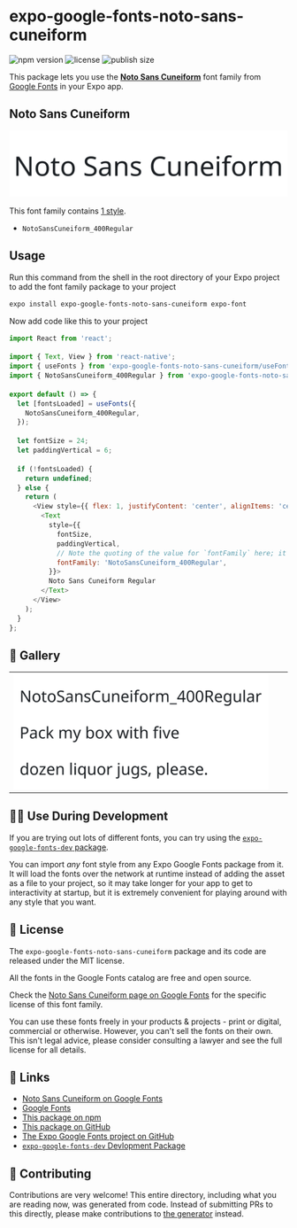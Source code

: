 # expo-google-fonts-noto-sans-cuneiform

![npm version](https://flat.badgen.net/npm/v/expo-google-fonts-noto-sans-cuneiform)
![license](https://flat.badgen.net/github/license/expo/google-fonts)
![publish size](https://flat.badgen.net/packagephobia/install/expo-google-fonts-noto-sans-cuneiform)

This package lets you use the [**Noto Sans Cuneiform**](https://fonts.google.com/specimen/Noto+Sans+Cuneiform) font family from [Google Fonts](https://fonts.google.com/) in your Expo app.

## Noto Sans Cuneiform

![Noto Sans Cuneiform](./font-family.png)

This font family contains [1 style](#-gallery).

- `NotoSansCuneiform_400Regular`

## Usage

Run this command from the shell in the root directory of your Expo project to add the font family package to your project
```sh
expo install expo-google-fonts-noto-sans-cuneiform expo-font
```

Now add code like this to your project
```js
import React from 'react';

import { Text, View } from 'react-native';
import { useFonts } from 'expo-google-fonts-noto-sans-cuneiform/useFonts';
import { NotoSansCuneiform_400Regular } from 'expo-google-fonts-noto-sans-cuneiform/400Regular';

export default () => {
  let [fontsLoaded] = useFonts({
    NotoSansCuneiform_400Regular,
  });

  let fontSize = 24;
  let paddingVertical = 6;

  if (!fontsLoaded) {
    return undefined;
  } else {
    return (
      <View style={{ flex: 1, justifyContent: 'center', alignItems: 'center' }}>
        <Text
          style={{
            fontSize,
            paddingVertical,
            // Note the quoting of the value for `fontFamily` here; it expects a string!
            fontFamily: 'NotoSansCuneiform_400Regular',
          }}>
          Noto Sans Cuneiform Regular
        </Text>
      </View>
    );
  }
};

```

## 🔡 Gallery


||||
|-|-|-|
|![NotoSansCuneiform_400Regular](.//400Regular/NotoSansCuneiform_400Regular.ttf.png)||||


## 👩‍💻 Use During Development

If you are trying out lots of different fonts, you can try using the [`expo-google-fonts-dev` package](https://github.com/freeboub/google-fonts/tree/master/font-packages/dev#readme).

You can import *any* font style from any Expo Google Fonts package from it. It will load the fonts
over the network at runtime instead of adding the asset as a file to your project, so it may take longer
for your app to get to interactivity at startup, but it is extremely convenient
for playing around with any style that you want.

## 📖 License

The `expo-google-fonts-noto-sans-cuneiform` package and its code are released under the MIT license.

All the fonts in the Google Fonts catalog are free and open source.

Check the [Noto Sans Cuneiform page on Google Fonts](https://fonts.google.com/specimen/Noto+Sans+Cuneiform) for the specific license of this font family.

You can use these fonts freely in your products & projects - print or digital, commercial or otherwise. However, you can't sell the fonts on their own. This isn't legal advice, please consider consulting a lawyer and see the full license for all details.

## 🔗 Links

- [Noto Sans Cuneiform on Google Fonts](https://fonts.google.com/specimen/Noto+Sans+Cuneiform)
- [Google Fonts](https://fonts.google.com/)
- [This package on npm](https://www.npmjs.com/package/expo-google-fonts-noto-sans-cuneiform)
- [This package on GitHub](https://github.com/freeboub/google-fonts/tree/master/font-packages/noto-sans-cuneiform)
- [The Expo Google Fonts project on GitHub](https://github.com/freeboub/google-fonts)
- [`expo-google-fonts-dev` Devlopment Package](https://github.com/freeboub/google-fonts/tree/master/font-packages/dev)

## 🤝 Contributing

Contributions are very welcome! This entire directory, including what you are reading now, was generated from code. Instead of submitting PRs to this directly, please make contributions to [the generator](https://github.com/freeboub/google-fonts/tree/master/packages/generator) instead.
